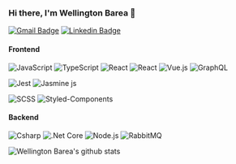 ### Hi there, I'm Wellington Barea 👋

[![Gmail Badge](https://img.shields.io/badge/-Gmail-c14438?style=flat&logo=Gmail&logoColor=white)](mailto:wellington.gabriel90@gmail.com "Connect via Email")
[![Linkedin Badge](https://img.shields.io/badge/-LinkedIn-0072b1?style=flat&logo=Linkedin&logoColor=white)](https://www.linkedin.com/in/wellington-bar%C3%AAa-16253a219/ "Connect on LinkedIn")


#### Frontend
![JavaScript](https://img.shields.io/badge/-JavaScript-FFF?&logo=JavaScript&logoColor=ddc508)
![TypeScript](https://img.shields.io/badge/-TypeScript-FFF?&logo=TypeScript&logoColor=007ACC)
![React](https://img.shields.io/badge/-React-FFF?&logo=React)
![React](https://img.shields.io/badge/-Angular-FFF?&logo=angular&logoColor=red)
![Vue.js](https://img.shields.io/badge/-Vue.js-FFF?&logo=vue.js&logoColor=green)
![GraphQL](https://img.shields.io/badge/-GraphQL-FFF?&logo=GraphQL&color=d440db)

![Jest](https://img.shields.io/badge/-Jest-FFF?&logo=jest&color=red)
![Jasmine js](https://img.shields.io/badge/-jasmine-FFF?&logo=jasmine&color=810f87)

![SCSS](https://img.shields.io/badge/-scss-FFF?&logo=sass)
![Styled-Components](https://img.shields.io/badge/-Styled%20Component-FFF?&logo=styled-components)

#### Backend
![Csharp](https://img.shields.io/badge/-Csharp-FFF?&logo=Csharp&logoColor=7f098f)
![.Net Core](https://img.shields.io/badge/-.NetCore-FFF?&logo=dotnet&logoColor=7f098f)
![Node.js](https://img.shields.io/badge/-Node.js-FFF?&logo=node.js)
![RabbitMQ](https://img.shields.io/badge/-rabbitMQ-FFF?&logo=rabbitMQ)


![Wellington Barea's github stats](https://github-readme-stats.vercel.app/api?username=wellingtongabriel&theme=radical&count_private=true&show_icons=true)

<!--
**wellingtongabriel/wellingtongabriel** is a ✨ _special_ ✨ repository because its `README.md` (this file) appears on your GitHub profile.

Here are some ideas to get you started:

- 🔭 I’m currently working on ...
- 🌱 I’m currently learning ...
- 👯 I’m looking to collaborate on ...
- 🤔 I’m looking for help with ...
- 💬 Ask me about ...
- 📫 How to reach me: ...
- 😄 Pronouns: ...
- ⚡ Fun fact: ...
-->

